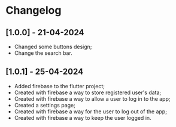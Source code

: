 # Changelog

## [1.0.0] - 21-04-2024

- Changed some buttons design;
- Change the search bar.

## [1.0.1] - 25-04-2024

- Added firebase to the flutter project;
- Created with firebase a way to store registered user's data;
- Created with firebase a way to allow a user to log in to the app;
- Created a settings page;
- Created with firebase a way for the user to log out of the app;
- Created with firebase a way to keep the user logged in.
